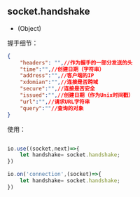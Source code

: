 ## socket.handshake

- (Object)

握手细节：

```json
{
    "headers": "",//作为握手的一部分发送的头
    "time":"",//创建日期（字符串）
    "address":"",//客户端的IP
    "xdomian":"",//连接是否跨域
    "secure":"",//连接是否安全
    "issued":"",//创建日期（作为Unix时间戳）
    "url":"",//请求URL字符串
    "query":""//查询的对象
}
```

使用：

```js

io.use((socket,next)=>{
    let handshake= socket.handshake;
})

io.on('connection',(socket)=>{
    let handshake= socket.handshake;
})

```
